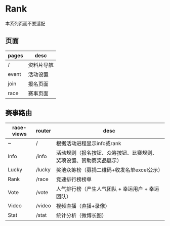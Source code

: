 # Rank
本系列页面不要适配

## 页面
pages | desc
---|---
/ | 资料片导航
event | 活动设置
join | 报名页面
race | 赛事页面

## 赛事路由
race-views | router | desc
---|---|---
~ | / | 根据活动进程显示info或rank
Info | /info | 活动规则（报名按钮、众筹按钮、比赛规则、奖项设置、赞助商奖品展示） 
Lucky | /lucky | 奖池众筹榜（募捐二维码+收发名单excel公示）
Rank | /race | 竞速排行榜榜单
Vote | /vote | 人气排行榜（产生人气团队 + 幸运用户 + 幸运团队）
Video | /video | 视频直播（直播+录像）
Stat | /stat | 统计分析（微博长图）